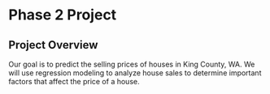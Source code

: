 # Phase 2 Project



## Project Overview

Our goal is to predict the selling prices of houses in King County, WA. We will use regression modeling to analyze house sales to determine important factors that affect the price of a house. 


